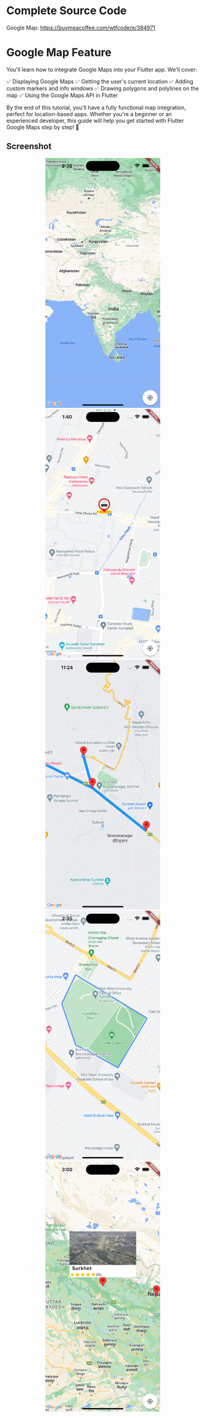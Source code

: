 # Complete Source Code
Google Map: https://buymeacoffee.com/wtfcode/e/384971

# Google Map Feature
You'll learn how to integrate Google Maps into your Flutter app. We'll cover:

✅ Displaying Google Maps
✅ Getting the user's current location
✅ Adding custom markers and info windows
✅ Drawing polygons and polylines on the map
✅ Using the Google Maps API in Flutter

By the end of this tutorial, you'll have a fully functional map integration, perfect for location-based apps. Whether you're a beginner or an experienced developer, this guide will help you get started with Flutter Google Maps step by step! 🚀

## Screenshot

<div align=center> <img src='assets/image1.png' width='300'> <img src='assets/image2.png' width='300'> <img src='assets/image3.png' width='300'> <img src='assets/image4.png' width='300'> <img src='assets/image5.png' width='300'> 
</div>